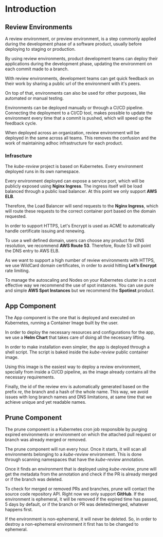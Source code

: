 # Introduction

## Review Environments

A review environment, or preview environment, is a step commonly applied during the development phase of a software product, usually before deploying to staging or production.

By using review environments, product development teams can deploy their applications during the development phase, updating the environment on each commit made to a branch.

With review environments, development teams can get quick feedback on their work by sharing a public url of the environment with it's peers.

On top of that, environments can also be used for other purposes, like automated or manual testing.

Environments can be deployed manually or through a CI/CD pipeline. Connecting the deployment to a CI/CD tool, makes possible to update the environment every time that a commit is pushed, which will speed up the feedback cycle.

When deployed across an organization, review environment will be deployed in the same across all teams. This removes the confusion and the work of maintaining adhoc infrastructure for each product.

### Infrascture

The *kube-review* project is based on Kubernetes. Every environment deployed runs in its own namespace.

Every environment deployed can expose a service port, which will be publicly exposed using **Nginx Ingress**. The ingress itself will be load balanced through a public load balancer. At this point we only support **AWS ELB**.

Therefore, the Load Balancer will send requests to the **Nginx Ingress**, which will route these requests to the correct container port based on the domain requested.

In order to support HTTPS, Let's Encrypt is used as ACME to automatically handle certificate issuing and renewing.

To use a well defined domain, users can choose any product for DNS resolution, we recommend **AWS Route 53**. Therefore, Route 53 will point the DNS entry to AWS ELB.

As we want to support a high number of review environments with HTTPS, we use WildCard domain certificates, in order to avoid hitting **Let's Encrypt** rate limiting.

To manage the autoscaling and Nodes on your Kubernetes cluster in a cost effective way we recommend the use of spot instances. You can use pure and simple **AWS Spot Instances** but we recommend the **Spotinst** product.

## App Component

The App component is the one that is deployed and executed on Kubernetes, running a Container Image built by the user.

In order to deploy the necessary resources and configurations for the app, we use a **Helm Chart** that takes care of doing all the necessary lifting.

In order to make installation even simpler, the app is deployed through a shell script. The script is baked inside the *kube-review* public container image.

Using this image is the easiest way to deploy a review environment, specially from inside a CI/CD pipeline, as the image already contains all the necessary requirements.

Finally, the id of the review env is automatically generated based on the prefix *re*, the branch and a hash of the whole name. This way, we avoid issues with long branch names and DNS limitations, at same time that we achieve unique and yet readable names.

## Prune Component

The prune component is a Kubernetes cron job responsible by purging expired environments or environment on which the attached pull request or branch was already merged or removed.

The prune component will run every hour. Once it starts, it will scan all environments belonging to a *kube-review* environment. This is done through scanning namespaces that have the *kube-review* annotation.

Once it finds an environment that is deployed using *kube-review*, prune will get the metadata from the annotation and check if the PR is already merged or if the branch was deleted.

To check for merged or removed PRs and branches, prune will contact the source code repository API. Right now we only support **GitHub**. If the environment is ephemeral, it will be removed if the expired time has passed, 5 days by default, or if the branch or PR was deleted/merged, whatever happens first.

If the environment is non-ephemeral, it will never be deleted. So, in order to destroy a non-ephemeral environment it first has to be changed to ephemeral.